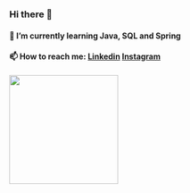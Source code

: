 ### Hi there 👋

<!--
**alysonfarias/alysonfarias** is a ✨ _special_ ✨ repository because its `README.md` (this file) appears on your GitHub profile.

Here are some ideas to get you started:

- 🔭 I’m currently working on ...
- 🌱 I’m currently learning ...
- 👯 I’m looking to collaborate on ...
- 🤔 I’m looking for help with ...
- 💬 Ask me about ...
- 📫 How to reach me: ...
- 😄 Pronouns: ...
- ⚡ Fun fact: ...
-->
#### 🌱 I’m currently learning Java, SQL and Spring
#### 📫 How to reach me: [Linkedin](https://www.linkedin.com/in/alysonfarias/) [Instagram](https://www.instagram.com/alysonfarias/)                      

<img height="195em" src="https://github-readme-stats-eight-theta.vercel.app/api/top-langs/?username=alysonfarias&layout=compact&langs_count=8&theme=dark"/>
